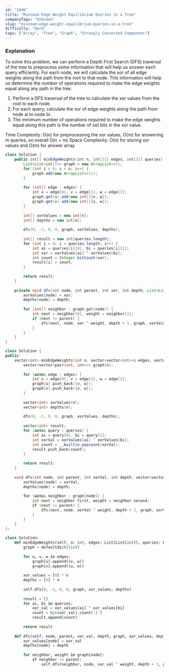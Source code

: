 ```yaml
---
id: "2846"
title: "Minimum Edge Weight Equilibrium Queries in a Tree"
companyTags: "Unknown"
slug: "minimum-edge-weight-equilibrium-queries-in-a-tree"
difficulty: "Hard"
tags: ["Array", "Tree", "Graph", "Strongly Connected Component"]
---
```


### Explanation

To solve this problem, we can perform a Depth First Search (DFS) traversal of the tree to preprocess some information that will help us answer each query efficiently. For each node, we will calculate the xor of all edge weights along the path from the root to that node. This information will help us determine the number of operations required to make the edge weights equal along any path in the tree.

1. Perform a DFS traversal of the tree to calculate the xor values from the root to each node.
2. For each query, calculate the xor of edge weights along the path from node ai to node bi.
3. The minimum number of operations required to make the edge weights equal along this path is the number of set bits in the xor value.

Time Complexity: O(n) for preprocessing the xor values, O(m) for answering m queries, so overall O(n + m)
Space Complexity: O(n) for storing xor values and O(m) for answer array
```java
class Solution {
    public int[] minEdgeWeights(int n, int[][] edges, int[][] queries) {
        List<List<int[]>> graph = new ArrayList<>();
        for (int i = 0; i < n; i++) {
            graph.add(new ArrayList<>());
        }
        
        for (int[] edge : edges) {
            int u = edge[0], v = edge[1], w = edge[2];
            graph.get(u).add(new int[]{v, w});
            graph.get(v).add(new int[]{u, w});
        }
        
        int[] xorValues = new int[n];
        int[] depths = new int[n];
        
        dfs(0, -1, 0, 0, graph, xorValues, depths);
        
        int[] result = new int[queries.length];
        for (int i = 0; i < queries.length; i++) {
            int ai = queries[i][0], bi = queries[i][1];
            int xor = xorValues[ai] ^ xorValues[bi];
            int count = Integer.bitCount(xor);
            result[i] = count;
        }
        
        return result;
    }
    
    private void dfs(int node, int parent, int xor, int depth, List<List<int[]>> graph, int[] xorValues, int[] depths) {
        xorValues[node] = xor;
        depths[node] = depth;
        
        for (int[] neighbor : graph.get(node)) {
            int next = neighbor[0], weight = neighbor[1];
            if (next != parent) {
                dfs(next, node, xor ^ weight, depth + 1, graph, xorValues, depths);
            }
        }
    }
}
```

```cpp
class Solution {
public:
    vector<int> minEdgeWeights(int n, vector<vector<int>>& edges, vector<vector<int>>& queries) {
        vector<vector<pair<int, int>>> graph(n);
        
        for (auto& edge : edges) {
            int u = edge[0], v = edge[1], w = edge[2];
            graph[u].push_back({v, w});
            graph[v].push_back({u, w});
        }
        
        vector<int> xorValues(n);
        vector<int> depths(n);
        
        dfs(0, -1, 0, 0, graph, xorValues, depths);
        
        vector<int> result;
        for (auto& query : queries) {
            int ai = query[0], bi = query[1];
            int xorVal = xorValues[ai] ^ xorValues[bi];
            int count = __builtin_popcount(xorVal);
            result.push_back(count);
        }
        
        return result;
    }
    
    void dfs(int node, int parent, int xorVal, int depth, vector<vector<pair<int, int>>>& graph, vector<int>& xorValues, vector<int>& depths) {
        xorValues[node] = xorVal;
        depths[node] = depth;
        
        for (auto& neighbor : graph[node]) {
            int next = neighbor.first, weight = neighbor.second;
            if (next != parent) {
                dfs(next, node, xorVal ^ weight, depth + 1, graph, xorValues, depths);
            }
        }
    }
};
```

```python
class Solution:
    def minEdgeWeights(self, n: int, edges: List[List[int]], queries: List[List[int]]) -> List[int]:
        graph = defaultdict(list)
        
        for u, v, w in edges:
            graph[u].append((v, w))
            graph[v].append((u, w))
        
        xor_values = [0] * n
        depths = [0] * n
        
        self.dfs(0, -1, 0, 0, graph, xor_values, depths)
        
        result = []
        for ai, bi in queries:
            xor_val = xor_values[ai] ^ xor_values[bi]
            count = bin(xor_val).count('1')
            result.append(count)
        
        return result
    
    def dfs(self, node, parent, xor_val, depth, graph, xor_values, depths):
        xor_values[node] = xor_val
        depths[node] = depth
        
        for neighbor, weight in graph[node]:
            if neighbor != parent:
                self.dfs(neighbor, node, xor_val ^ weight, depth + 1, graph, xor_values, depths)
```